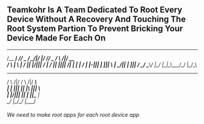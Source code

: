 ## Teamkohr Is A Team Dedicated To Root Every Device Without A Recovery And Touching The Root System Partion To Prevent Bricking Your Device Made For Each On                                   
 _____  _____ ____  _      _  __ ____  _     ____ 
/__ __\/  __//  _ \/ \__/|/ |/ //  _ \/ \ /|/  __\
  / \  |  \  | / \|| |\/|||   / | / \|| |_|||  \/|
  | |  |  /_ | |-||| |  |||   \ | \_/|| | |||    /
  \_/  \____\\_/ \|\_/  \|\_|\_\\____/\_/ \|\_/\_\
                                                  
 _      _  _      ____                            
/ \  /|/ \/ \  /|/ ___\                           
| |  ||| || |\ |||    \                           
| |/\||| || | \||\___ |                           
\_/  \|\_/\_/  \|\____/
###### We need to make root apps for each root device app

